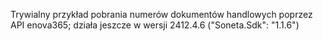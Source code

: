Trywialny przykład pobrania numerów dokumentów handlowych poprzez API enova365;  działa jeszcze w wersji 2412.4.6 ("Soneta.Sdk": "1.1.6")
